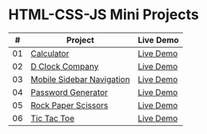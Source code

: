 # HTML-CSS-JS Mini Projects

|  #  | Project                                                                                                                     | Live Demo                                                                         |
| :-: | --------------------------------------------------------------------------------------------------------------------------- | --------------------------------------------------------------------------------- |
| 01  | [Calculator](https://github.com/nadgire/Mini-Projects/tree/main/Calculator)                             | [Live Demo](https://nadgire.github.io/Mini-Projects/Calculator)               |
| 02  | [D Clock Company](https://github.com/nadgire/Mini-Projects/tree/main/D%20Clock%20Company)                               | [Live Demo](https://nadgire.github.io/Mini-Projects/D%20Clock%20Company/public)                |
| 03  | [Mobile Sidebar Navigation](https://github.com/bradtraversy/50projects50days/tree/master/rotating-nav-animation)                       | [Live Demo](https://nadgire.github.io/Mini-Projects/Mobile%20Sidebar%20Navigation/public) |
| 04  | [Password Generator](https://github.com/bradtraversy/50projects50days/tree/master/hidden-search)                          | [Live Demo](https://nadgire.github.io/Mini-Projects/Password%20Generator/public)          |
| 05  | [Rock Paper Scissors](https://github.com/bradtraversy/50projects50days/tree/master/blurry-loading)                               | [Live Demo](https://nadgire.github.io/Mini-Projects/Rock%20Paper%20Scissors)                |
| 06  | [Tic Tac Toe](https://github.com/bradtraversy/50projects50days/tree/master/scroll-animation)                           | [Live Demo](https://nadgire.github.io/Mini-Projects/Tic%20Tac%20Toe/public)           |